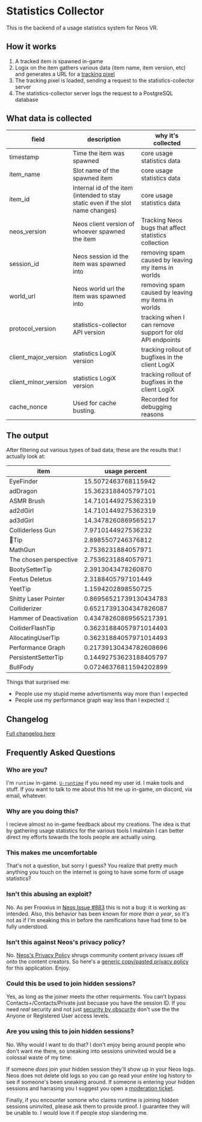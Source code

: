 # Statistics Collector

This is the backend of a usage statistics system for Neos VR.

## How it works

1. A tracked item is spawned in-game
2. Logix on the item gathers various data (item name, item version, etc) and generates a URL for a [tracking pixel](https://en.wikipedia.org/wiki/Web_beacon)
3. The tracking pixel is loaded, sending a request to the statistics-collector server
4. The statistics-collector server logs the request to a PostgreSQL database

## What data is collected
| field                 | description | why it's collected |
| --------------------- | ----------- | ------------------ |
| timestamp             | Time the item was spawned | core usage statistics data |
| item_name             | Slot name of the spawned item | core usage statistics data |
| item_id               | Internal id of the item (intended to stay static even if the slot name changes) | core usage statistics data |
| neos_version          | Neos client version of whoever spawned the item | Tracking Neos bugs that affect statistics collection |
| session_id            | Neos session id the item was spawned into | removing spam caused by leaving my items in worlds |
| world_url             | Neos world url the item was spawned into | removing spam caused by leaving my items in worlds |
| protocol_version      | statistics-collector API version | tracking when I can remove support for old API endpoints |
| client_major_version  | statistics LogiX version | tracking rollout of bugfixes in the client LogiX |
| client_minor_version  | statistics LogiX version | tracking rollout of bugfixes in the client LogiX |
| cache_nonce           | Used for cache busting. | Recorded for debugging reasons |

## The output
After filtering out various types of bad data, these are the results that I actually look at:

item | usage percent
--- | ---
EyeFinder | 15.5072463768115942
adDragon | 15.3623188405797101
ASMR Brush | 14.7101449275362319
ad2dGirl | 14.7101449275362319
ad3dGirl | 14.3478260869565217
Colliderless Gun | 7.9710144927536232
👺Tip | 2.8985507246376812
MathGun | 2.7536231884057971
The chosen perspective | 2.7536231884057971
BootySetterTip | 2.3913043478260870
Feetus Deletus | 2.3188405797101449
YeetTip | 1.1594202898550725
Shitty Laser Pointer | 0.86956521739130434783
Colliderizer | 0.65217391304347826087
Hammer of Deactivation | 0.43478260869565217391
ColliderFlashTip | 0.36231884057971014493
AllocatingUserTip | 0.36231884057971014493
Performance Graph | 0.21739130434782608696
PersistentSetterTip | 0.14492753623188405797
BullFody | 0.07246376811594202899

Things that surprised me:
- People use my stupid meme advertisments way more than I expected
- People use my performance graph way less than I expected :(

## Changelog
[Full changelog here](doc/changelog.md)

## Frequently Asked Questions

### Who are you?
I'm `runtime` in-game. [`U-runtime`](https://api.neos.com/api/users/U-runtime) if you need my user id. I make tools and stuff. If you want to talk to me about this hit me up in-game, on discord, via email, whatever.

### Why are you doing this?
I recieve almost no in-game feedback about my creations. The idea is that by gathering usage statistics for the various tools I maintain I can better direct my efforts towards the tools people are actually using.

### This makes me uncomfortable
That's not a question, but sorry I guess? You realize that pretty much anything you touch on the internet is going to have some form of usage statistics?

### Isn't this abusing an exploit?
No. As per Frooxius in [Neos Issue #883](https://github.com/Neos-Metaverse/NeosPublic/issues/883) this is not a bug: it is working as intended. Also, this behavior has been known for *more than a year*, so it's not as if I'm sneaking this in before the ramifications have had time to be fully understood.

### Isn't this against Neos's privacy policy?
No. [Neos's Privacy Policy](https://wiki.neos.com/Neos_Wiki:Privacy_policy#Community_Content) shrugs community content privacy issues off onto the content creators. So here's a [generic copy/pasted privacy policy](privacy_policy.html) for this application. Enjoy.

### Could this be used to join hidden sessions?
Yes, as long as the joiner meets the other requirments. You can't bypass Contacts+/Contacts/Private just becuase you have the session ID. If you need *real* security and not just [security by obscurity](https://en.wikipedia.org/wiki/Security_through_obscurity) don't use the the Anyone or Registered User access levels.

### Are you using this to join hidden sessions?
No. Why would I want to do that? I don't enjoy being around people who don't want me there, so sneaking into sessions uninvited would be a colossal waste of my time.

If someone *does* join your hidden session they'll show up in your Neos logs. Neos does not delete old logs so you can go read your *entire* log history to see if someone's been sneaking around. If someone is entering your hidden sessions and harrasing you I suggest you open a [moderation ticket](https://moderation.neos.com/).

Finally, if you encounter somone who claims runtime is joining hidden sessions uninvited, please ask them to provide proof. I guarantee they will be unable to. I would love it if people stop slandering me.
